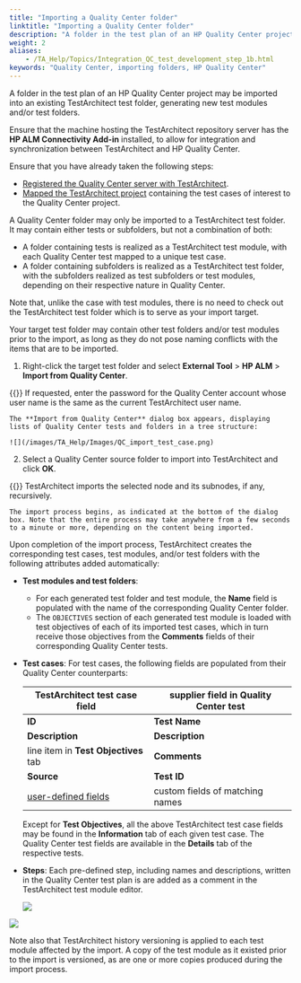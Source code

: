 ```yaml
--- 
title: "Importing a Quality Center folder"
linktitle: "Importing a Quality Center folder"
description: "A folder in the test plan of an HP Quality Center project may be imported into an existing TestArchitect test folder, generating new test modules and/or test folders."
weight: 2
aliases: 
    - /TA_Help/Topics/Integration_QC_test_development_step_1b.html
keywords: "Quality Center, importing folders, HP Quality Center"
---
```


A folder in the test plan of an HP Quality Center project may be imported into an existing TestArchitect test folder, generating new test modules and/or test folders.

Ensure that the machine hosting the TestArchitect repository server has the **HP ALM Connectivity Add-in** installed, to allow for integration and synchronization between TestArchitect and HP Quality Center.

Ensure that you have already taken the following steps:

-   [Registered the Quality Center server with TestArchitect](/TA_Help/Topics/Integration_QC_connecting_repo_to_QC_server_step_1.html).
-   [Mapped the TestArchitect project](/TA_Help/Topics/Integration_QC_connecting_repo_to_QC_server_step_2.html) containing the test cases of interest to the Quality Center project.

A Quality Center folder may only be imported to a TestArchitect test folder. It may contain either tests or subfolders, but not a combination of both:

-   A folder containing tests is realized as a TestArchitect test module, with each Quality Center test mapped to a unique test case.
-   A folder containing subfolders is realized as a TestArchitect test folder, with the subfolders realized as test subfolders or test modules, depending on their respective nature in Quality Center.

Note that, unlike the case with test modules, there is no need to check out the TestArchitect test folder which is to serve as your import target.

Your target test folder may contain other test folders and/or test modules prior to the import, as long as they do not pose naming conflicts with the items that are to be imported.

1.  Right-click the target test folder and select **External Tool** \> **HP ALM** \> **Import from Quality Center**.

{{<note>}} If requested, enter the password for the Quality Center account whose user name is the same as the current TestArchitect user name.

    The **Import from Quality Center** dialog box appears, displaying lists of Quality Center tests and folders in a tree structure:

    ![](/images/TA_Help/Images/QC_import_test_case.png)

2.  Select a Quality Center source folder to import into TestArchitect and click **OK**.

{{<note>}} TestArchitect imports the selected node and its subnodes, if any, recursively.

    The import process begins, as indicated at the bottom of the dialog box. Note that the entire process may take anywhere from a few seconds to a minute or more, depending on the content being imported.


Upon completion of the import process, TestArchitect creates the corresponding test cases, test modules, and/or test folders with the following attributes added automatically:

-   **Test modules and test folders**:
    -   For each generated test folder and test module, the **Name** field is populated with the name of the corresponding Quality Center folder.
    -   The `OBJECTIVES` section of each generated test module is loaded with test objectives of each of its imported test cases, which in turn receive those objectives from the **Comments** fields of their corresponding Quality Center tests.
-   **Test cases**: For test cases, the following fields are populated from their Quality Center counterparts:

    |TestArchitect test case field|supplier field in Quality Center test|
    |-----------------------------|-------------------------------------|
    |**ID**|**Test Name**|
    |**Description**|**Description**|
    |line item in **Test Objectives** tab|**Comments**|
    |**Source**|**Test ID**|
    |[user-defined fields](/TA_Administration/Topics/User_defined_fields.html)|custom fields of matching names|

    Except for **Test Objectives**, all the above TestArchitect test case fields may be found in the **Information** tab of each given test case. The Quality Center test fields are available in the **Details** tab of the respective tests.

-   **Steps**: Each pre-defined step, including names and descriptions, written in the Quality Center test plan is are added as a comment in the TestArchitect test module editor.

    ![](/images/TA_Help/Images/QC_import_test_case_2.png)


![](/images/TA_Help/Images/QC_import_test_case_mapped_ID.png)

Note also that TestArchitect history versioning is applied to each test module affected by the import. A copy of the test module as it existed prior to the import is versioned, as are one or more copies produced during the import process.



